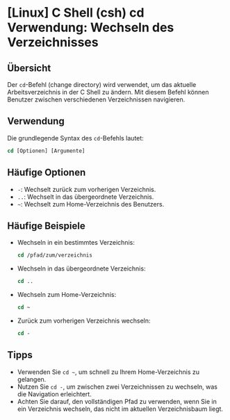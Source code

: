 # [Linux] C Shell (csh) cd Verwendung: Wechseln des Verzeichnisses

## Übersicht
Der `cd`-Befehl (change directory) wird verwendet, um das aktuelle Arbeitsverzeichnis in der C Shell zu ändern. Mit diesem Befehl können Benutzer zwischen verschiedenen Verzeichnissen navigieren.

## Verwendung
Die grundlegende Syntax des `cd`-Befehls lautet:

```csh
cd [Optionen] [Argumente]
```

## Häufige Optionen
- `-`: Wechselt zurück zum vorherigen Verzeichnis.
- `..`: Wechselt in das übergeordnete Verzeichnis.
- `~`: Wechselt zum Home-Verzeichnis des Benutzers.

## Häufige Beispiele
- Wechseln in ein bestimmtes Verzeichnis:
  ```csh
  cd /pfad/zum/verzeichnis
  ```

- Wechseln in das übergeordnete Verzeichnis:
  ```csh
  cd ..
  ```

- Wechseln zum Home-Verzeichnis:
  ```csh
  cd ~
  ```

- Zurück zum vorherigen Verzeichnis wechseln:
  ```csh
  cd -
  ```

## Tipps
- Verwenden Sie `cd ~`, um schnell zu Ihrem Home-Verzeichnis zu gelangen.
- Nutzen Sie `cd -`, um zwischen zwei Verzeichnissen zu wechseln, was die Navigation erleichtert.
- Achten Sie darauf, den vollständigen Pfad zu verwenden, wenn Sie in ein Verzeichnis wechseln, das nicht im aktuellen Verzeichnisbaum liegt.